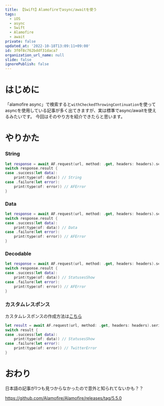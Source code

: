 ```yaml
---
title: 【Swift】Alamofireでasync/awaitを使う
tags:
  - iOS
  - async
  - Swift
  - Alamofire
  - await
private: false
updated_at: '2022-10-18T13:09:11+09:00'
id: 3f0f8c762bddf31daca7
organization_url_name: null
slide: false
ignorePublish: false
---
```

# はじめに
「alamofire async」で検索すると`withCheckedThrowingContinuation`を使ってasyncを使用している記事が多く出てきますが、実は標準でasync/awaitを使えるみたいです。
今回はそのやり方を紹介できたらと思います。

# やりかた
### String
```swift
let response = await AF.request(url, method: .get, headers: headers).serializingString().response
switch response.result {
case .success(let data):
    print(type(of: data)) // String
case .failure(let error):
    print(type(of: error)) // AFError
}
```

### Data
```swift
let response = await AF.request(url, method: .get, headers: headers).serializingData().response
switch response.result {
case .success(let data):
    print(type(of: data)) // Data
case .failure(let error):
    print(type(of: error)) // AFError
}
```

### Decodable
```swift
let response = await AF.request(url, method: .get, headers: headers).serializingDecodable(StatusesShow.self).response
switch response.result {
case .success(let data):
    print(type(of: data)) // StatusesShow
case .failure(let error):
    print(type(of: error)) // AFError
}
```

### カスタムレスポンス
カスタムレスポンスの作成方法は[こちら](https://qiita.com/SNQ-2001/items/4771cf3a91f6470bbc14)
```swift
let result = await AF.request(url, method: .get, headers: headers).serializingResponse(using: TwitterDecodableResponseSerializer<StatusesShow>()).value
switch result {
case .success(let data):
    print(type(of: data)) // StatusesShow
case .failure(let error):
    print(type(of: error)) // TwitterError
}
```

# おわり
日本語の記事が1つも見つからなかったので意外と知られてないかも？？

https://github.com/Alamofire/Alamofire/releases/tag/5.5.0
